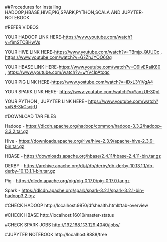 ##Procedures for Installing HADOOP,HBASE,HIVE,PIG,SPARK,PYTHON,SCALA AND JUPYTER-NOTEBOOK 

#REFER VIDEOS


YOUR HADOOP LINK HERE-https://www.youtube.com/watch?v=fimSTCBHwVs

YOUR HIVE LINK HERE-https://www.youtube.com/watch?v=TBmjp_QUUCc , https://www.youtube.com/watch?v=GSZhJYOQ6Qg

YOUR HBASE LINK HERE-https://www.youtube.com/watch?v=O9IvERaiK80 ,  https://www.youtube.com/watch?v=wYv4lpAtcqc

YOUR PIG LINK HERE-https://www.youtube.com/watch?v=iDxL3YiVgA4

YOUR SPARK LINK HERE- https://www.youtube.com/watch?v=YanzUI-30pI

YOUR PYTHON , JUPYTER LINK HERE - https://www.youtube.com/watch?v=N8-3kCscjrU



#DOWNLOAD TAR FILES


Hadoop - https://dlcdn.apache.org/hadoop/common/hadoop-3.3.2/hadoop-3.3.2.tar.gz


Hive - https://downloads.apache.org/hive/hive-2.3.9/apache-hive-2.3.9-bin.tar.gz


HBASE - https://downloads.apache.org/hbase/2.4.11/hbase-2.4.11-bin.tar.gz


DERBY - https://archive.apache.org/dist/db/derby/db-derby-10.13.1.1/db-derby-10.13.1.1-bin.tar.gz


Pig - https://dlcdn.apache.org/pig/pig-0.17.0/pig-0.17.0.tar.gz 


Spark - https://dlcdn.apache.org/spark/spark-3.2.1/spark-3.2.1-bin-hadoop3.2.tgz




#CHECK HADOOP
http://localhost:9870/dfshealth.html#tab-overview


#CHECK HBASE
http://localhost:16010/master-status


#CHECK SPARK JOBS
http://192.168.133.129:4040/jobs/


#JUPYTER NOTEBOOK
http://localhost:8888/tree
